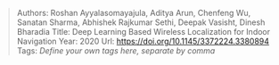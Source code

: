 > Authors: Roshan Ayyalasomayajula, Aditya Arun, Chenfeng Wu, Sanatan Sharma, Abhishek Rajkumar Sethi, Deepak Vasisht, Dinesh Bharadia
> Title: Deep Learning Based Wireless Localization for Indoor Navigation
> Year: 2020
> Url: https://doi.org/10.1145/3372224.3380894
> Tags: *Define your own tags here, separate by comma*